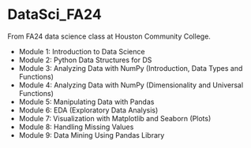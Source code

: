 # DataSci_FA24
From FA24 data science class at Houston Community College.

- Module 1: Introduction to Data Science
- Module 2: Python Data Structures for DS
- Module 3: Analyzing Data with NumPy (Introduction, Data Types and Functions)
- Module 4: Analyzing Data with NumPy (Dimensionality and Universal Functions)
- Module 5: Manipulating Data with Pandas
- Module 6: EDA (Exploratory Data Analysis)
- Module 7: Visualization with Matplotlib and Seaborn (Plots)
- Module 8: Handling Missing Values
- Module 9: Data Mining Using Pandas Library
